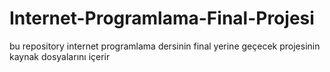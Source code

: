 # Internet-Programlama-Final-Projesi
bu repository internet programlama dersinin final yerine geçecek projesinin kaynak dosyalarını içerir
